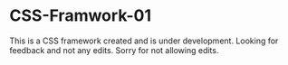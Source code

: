 # CSS-Framwork-01
This is a CSS framework created and is under development. Looking for feedback and not any edits. Sorry for not allowing edits. 
